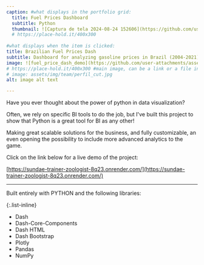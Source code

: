 ```yaml
---
caption: #what displays in the portfolio grid:
  title: Fuel Prices Dashboard
  subtitle: Python
  thumbnail: ![Captura de tela 2024-08-24 152606](https://github.com/user-attachments/assets/13e18934-b639-4496-bde0-81ab5fc31bb7) 
  # https://place-hold.it/400x300
  
#what displays when the item is clicked: 
title: Brazilian Fuel Prices Dash
subtitle: Dashboard for analyzing gasoline prices in Brazil (2004-2021) made with Python.
image: ![fuel_price_dash_demo](https://github.com/user-attachments/assets/5ec43b28-225f-4d35-9534-35838110cc98) 
# https://place-hold.it/400x300 #main image, can be a link or a file in assets/img/portfolio
# image: assets/img/team/perfil_cut.jpg
alt: image alt text

---
```

Have you ever thought about the power of python in data visualization?

Often, we rely on specific BI tools to do the job, but I've built this project to show that Python is a great tool for BI as any other!

Making great scalable solutions for the business, and fully customizable, an even opening the possibility to include more advanced analytics to the game.

Click on the link below for a live demo of the project:

[https://sundae-trainer-zoologist-8q23.onrender.com/](https://sundae-trainer-zoologist-8q23.onrender.com/) 

---

Built entirely with PYTHON and the following libraries:

{:.list-inline} 
- Dash
- Dash-Core-Components
- Dash HTML
- Dash Bootstrap
- Plotly
- Pandas
- NumPy
